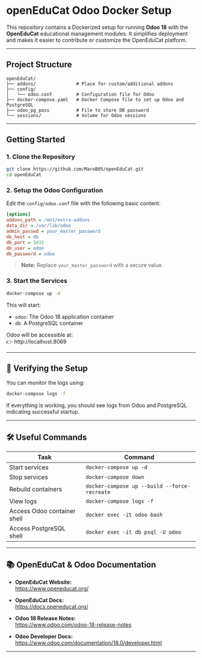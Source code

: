 # openEduCat Odoo Docker Setup

This repository contains a Dockerized setup for running **Odoo 18** with the **OpenEduCat** educational management modules. It simplifies deployment and makes it easier to contribute or customize the OpenEduCat platform.

---

## Project Structure

```
openEduCat/
├── addons/               # Place for custom/additional addons
├── config/
│   └── odoo.conf         # Configuration file for Odoo
├── docker-compose.yaml   # Docker Compose file to set up Odoo and PostgreSQL
├── odoo_pg_pass          # File to store DB password
└── sessions/             # Volume for Odoo sessions
```

---

## Getting Started

### 1. Clone the Repository

```bash
git clone https://github.com/MaroB05/openEduCat.git
cd openEduCat
```

### 2. Setup the Odoo Configuration

Edit the `config/odoo.conf` file with the following basic content:

```ini
[options]
addons_path = /mnt/extra-addons
data_dir = /var/lib/odoo
admin_passwd = your_master_password
db_host = db
db_port = 5432
db_user = odoo
db_password = odoo
```

> **Note:** Replace `your_master_password` with a secure value.

### 3. Start the Services

```bash
docker-compose up -d
```

This will start:

- `odoo`: The Odoo 18 application container
- `db`: A PostgreSQL container

Odoo will be accessible at:  
👉 http://localhost:8069

---

## 🧪 Verifying the Setup

You can monitor the logs using:

```bash
docker-compose logs -f
```

If everything is working, you should see logs from Odoo and PostgreSQL indicating successful startup.

---

## 🛠️ Useful Commands

| Task                          | Command                                     |
|-------------------------------|---------------------------------------------|
| Start services                | `docker-compose up -d`                      |
| Stop services                 | `docker-compose down`                       |
| Rebuild containers            | `docker-compose up --build --force-recreate`|
| View logs                     | `docker-compose logs -f`                    |
| Access Odoo container shell  | `docker exec -it odoo bash`                 |
| Access PostgreSQL shell       | `docker exec -it db psql -U odoo`           |

---

## 📚 OpenEduCat & Odoo Documentation

- **OpenEduCat Website:**  
  https://www.openeducat.org/

- **OpenEduCat Docs:**  
  https://docs.openeducat.org/

- **Odoo 18 Release Notes:**  
  https://www.odoo.com/odoo-18-release-notes

- **Odoo Developer Docs:**  
  https://www.odoo.com/documentation/18.0/developer.html

---

